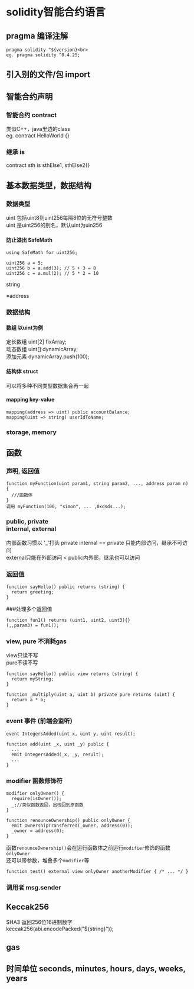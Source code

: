 # solidity智能合约语言

## pragma 编译注解
``` solidity
pragma solidity ^${version}<br>
eg. pragma solidity ^0.4.25;
```

## 引入别的文件/包 import

## 智能合约声明
### 智能合约 contract 
类似C++，java里边的class<br>
eg. contract HelloWorld {}

### 继承 is
contract sth is sthElse1, sthElse2{}

## 基本数据类型，数据结构
### 数据类型
uint 包括uint8到uint256每隔8位的无符号整数<br>
uint 是uint256的别名，默认uint为uin256
#### 防止溢出 SafeMath
``` solidity
using SafeMath for uint256;

uint256 a = 5;
uint256 b = a.add(3); // 5 + 3 = 8
uint256 c = a.mul(2); // 5 * 2 = 10
```

string

※address

### 数据结构 
#### 数组 以uint为例
定长数组 uint[2] fixArray;<br>
动态数组 uint[] dynamicArray;<br>
添加元素 dynamicArray.push(100);<br>

#### 结构体 struct 
可以将多种不同类型数据集合再一起

#### mapping key-value
``` solidity
mapping(address => uint) public accountBalance;
mapping(uint => string) userIdToName;
```

### storage, memory

## 函数

### 声明, 返回值
``` solidity
function myFunction(uint param1, string param2, ..., address param n) {
  ///函数体
}
调用 myFunction(100, "simon", ... ,0xdsds...);
```

### public, private<br>internal, external
内部函数习惯以 '_'打头 private
internal == private 只能内部访问，继承不可访问<br>
external只能在外部访问 < public内外部，继承也可以访问<br>

### 返回值 
``` solidity
function sayHello() public returns (string) {
  return greeting;
}
```

###处理多个返回值
``` solidity
function fun1() returns (uint1, uint2, uint3){}
(,,param3) = fun1();
```

### view, pure 不消耗gas
view只读不写<br>
pure不读不写<br>

``` solidity
function sayHello() public view returns (string) {
  return myString;
}

function _multiply(uint a, uint b) private pure returns (uint) {
  return a * b;
}
```

### event 事件 (前端会监听)
``` solidity
event IntegersAdded(uint x, uint y, uint result);

function add(uint _x, uint _y) public {
  ...
  emit IntegersAdded(_x, _y, result);
  ...
}
```

### modifier 函数修饰符
``` solidity
modifier onlyOwner() {
  require(isOwner());
  _;//类似函数返回，出栈回到原函数
}

function renounceOwnership() public onlyOwner {
  emit OwnershipTransferred(_owner, address(0));
  _owner = address(0);
}
```

函数`renounceOwnership()`会在运行函数体之前运行`modifier`修饰的函数`onlyOwner`<br>
还可以带参数，堆叠多个`modifier`等
``` solidity
function test() external view onlyOwner anotherModifier { /* ... */ }
```

### 调用者 msg.sender

## Keccak256
SHA3 返回256位16进制数字<br>
keccak256(abi.encodePacked("${string}"));

## gas

## 时间单位 seconds, minutes, hours, days, weeks, years



